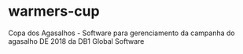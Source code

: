 # warmers-cup
Copa dos Agasalhos - Software para gerenciamento da campanha do agasalho DE 2018 da DB1 Global Software
